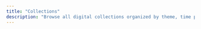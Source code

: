 ```yaml
---
title: "Collections"
description: "Browse all digital collections organized by theme, time period, and subject matter."
---
```

